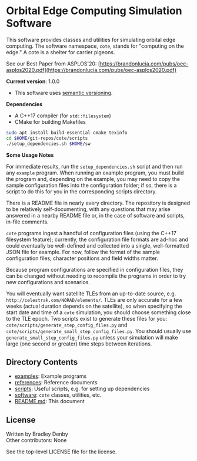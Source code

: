 # Orbital Edge Computing Simulation Software

This software provides classes and utilities for simulating orbital edge
computing. The software namespace, `cote`, stands for "computing on the edge."
A cote is a shelter for carrier pigeons.

See our Best Paper from ASPLOS'20:
[https://brandonlucia.com/pubs/oec-asplos2020.pdf](https://brandonlucia.com/pubs/oec-asplos2020.pdf)

**Current version**: 1.0.0

* This software uses [semantic versioning](http://semver.org).

**Dependencies**

* A C++17 compiler (for `std::filesystem`)
* CMake for building Makefiles

```bash
sudo apt install build-essential cmake texinfo
cd $HOME/git-repos/cote/scripts
./setup_dependencies.sh $HOME/sw
```

**Some Usage Notes**

For immediate results, run the `setup_dependencies.sh` script and then run any
`example` program. When running an example program, you must build the program
and, depending on the example, you may need to copy the sample configuration
files into the configuration folder; if so, there is a script to do this for you
in the corresponding scripts directory.

There is a README file in nearly every directory. The repository is designed to
be relatively self-documenting, with any questions that may arise answered in a
nearby README file or, in the case of software and scripts, in-file comments.

`cote` programs ingest a handful of configuration files (using the C++17
filesystem feature); currently, the configuration file formats are ad-hoc and
could eventually be well-defined and collected into a single, well-formatted
JSON file for example. For now, follow the format of the sample configuration
files; character positions and field widths matter.

Because program configurations are specified in configuration files, they can be
changed without needing to recompile the programs in order to try new
configurations and scenarios.

You will eventually want satellite TLEs from an up-to-date source, e.g.
`http://celestrak.com/NORAD/elements/`. TLEs are only accurate for a few weeks
(actual duration depends on the satellite), so when specifying the start date
and time of a `cote` simulation, you should choose something close to the TLE
epoch. Two scripts exist to generate these files for you:
`cote/scripts/generate_step_config_files.py` and 
`cote/scripts/generate_small_step_config_files.py`. You should usually use
`generate_small_step_config_files.py` unless your simulation will make large
(one second or greater) time steps between iterations.

## Directory Contents

* [examples](examples/README.md): Example programs
* [references](references/README.md): Reference documents
* [scripts](scripts/README.md): Useful scripts, e.g. for setting up dependencies
* [software](software/README.md): `cote` classes, utilities, etc.
* [README.md](README.md): This document

## License

Written by Bradley Denby  
Other contributors: None

See the top-level LICENSE file for the license.
